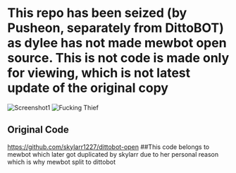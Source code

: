 # This repo has been seized (by Pusheon, separately from DittoBOT) as dylee has not made mewbot open source. This is not code is made only for viewing, which is not latest update of the original copy

![Screenshot1](https://media.discordapp.net/attachments/970494955481079848/1037090666414604298/unknown.png)
![Fucking Thief](https://user-images.githubusercontent.com/117145927/199326376-fdfc368b-afa8-4f46-a9ea-98c6b375ac67.png)

## Original Code

https://github.com/skylarr1227/dittobot-open
##This code belongs to mewbot which later got duplicated by skylarr due to her personal reason which is why mewbot split to dittobot
